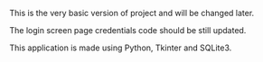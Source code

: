 This is the very basic version of project and will be changed later.

The login screen page credentials code should be still updated.

This application is made using Python, Tkinter and SQLite3.
